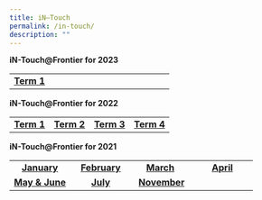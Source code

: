 ```yaml
---
title: iN–Touch
permalink: /in-touch/
description: ""
---
```

<p><strong>iN-Touch@Frontier for 2023</strong></p>
<table style="border-collapse: collapse; width: 100%;"><tbody><tr style="height: 20px;">
<td style="width: 25%; text-align: center;"><strong><a href="/files/iN-Touch Term 1 2023.pdf" target="_blank" rel="noopener">Term 1</a></strong></td>
<td style="width: 25%; text-align: center;"><strong><a></a></strong></td>
<td style="width: 25%; text-align: center;"><strong><a></a></strong></td>
<td style="width: 25%; text-align: center;"><strong><a></a></strong></td>
</tr>
</tbody>
</table>
<p><strong>iN-Touch@Frontier for 2022</strong></p>
<table style="border-collapse: collapse; width: 100%;"><tbody><tr style="height: 20px;">
<td style="width: 25%; text-align: center;"><strong><a href="/files/iN-Touch-Term-1-2022.pdf" target="_blank" rel="noopener">Term 1</a></strong></td>
<td style="width: 25%; text-align: center;"><strong><a href="/files/iN-Touch-Term-2-2022-.pdf" target="_blank" rel="noopener">Term 2</a></strong></td>
<td style="width: 25%; text-align: center;"><strong><a href="/files/Term-3-iN-Touch-2022.pdf" target="_blank" rel="noopener">Term 3</a><strong></td>
<td style="width: 25%; text-align: center;"><strong><a href="/files/Term-4-iN-Touch-2022.pdf" target="_blank" rel="noopener">Term 4</a><strong></td>
</tr>
</tbody>
</table>
<p><strong>iN-Touch@Frontier for 2021</strong></p>
<table style="border-collapse: collapse; width: 100%;"><tbody><tr style="height: 20px;">
<td style="width: 25%; text-align: center;"><strong><a href="/files/Jan-iN-Touch-2021.pdf">January</a></strong></td>
<td style="width: 25%; text-align: center;"><strong><a href="/files/Feb-iN-Touch-2021.pdf">February</a></strong></td>
<td style="width: 25%; text-align: center;"><strong><a href="/files/March-iN-Touch-2021.pdf">March</a>&nbsp;</strong></td>
<td style="width: 25%; text-align: center;"><strong><a href="/files/April-iN-Touch-2021.pdf">April</a></strong></td>
</tr>
<tr>
<td style="width: 25%; text-align: center;"><strong><a href="/files/May_June-iN-Touch-2021.pdf">May & June</a></strong</td>
<td style="width: 25%; text-align: center;"><strong><a href="/files/July-iN-Touch-2021.pdf">July</a></strong></td>
<td style="width: 25%; text-align: center;"><strong><a href="/files/July-iN-Touch-2021.pdf">November</a></strong></td>
</tr>
</tbody>

</table>